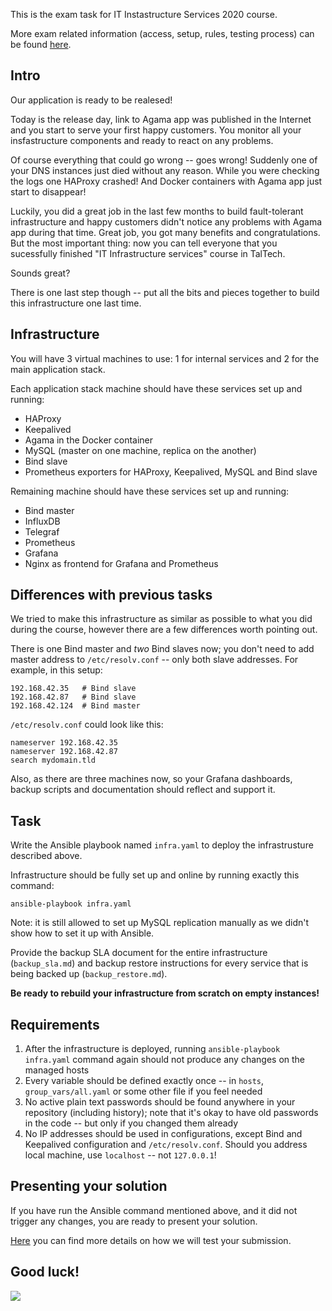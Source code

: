 This is the exam task for IT Instastructure Services 2020 course.

More exam related information (access, setup, rules, testing process) can be
found [here](./meta.md).


Intro
-----

Our application is ready to be realesed!

Today is the release day, link to Agama app was published in the Internet and
you start to serve your first happy customers. You monitor all your
insfastructure components and ready to react on any problems.

Of course everything that could go wrong -- goes wrong! Suddenly one of your DNS
instances just died without any reason. While you were checking the logs one
HAProxy crashed! And Docker containers with Agama app just start to disappear!

Luckily, you did a great job in the last few months to build fault-tolerant
infrastructure and happy customers didn't notice any problems with Agama app
during that time. Great job, you got many benefits and congratulations. But the
most important thing: now you can tell everyone that you sucessfully finished
"IT Infrastructure services" course in TalTech.

Sounds great?

There is one last step though -- put all the bits and pieces together to build
this infrastructure one last time.


Infrastructure
--------------

You will have 3 virtual machines to use: 1 for internal services and 2 for the
main application stack.

Each application stack machine should have these services set up and running:
 - HAProxy
 - Keepalived
 - Agama in the Docker container
 - MySQL (master on one machine, replica on the another)
 - Bind slave
 - Prometheus exporters for HAProxy, Keepalived, MySQL and Bind slave

Remaining machine should have these services set up and running:
 - Bind master
 - InfluxDB
 - Telegraf
 - Prometheus
 - Grafana
 - Nginx as frontend for Grafana and Prometheus


Differences with previous tasks
-------------------------------

We tried to make this infrastructure as similar as possible to what you did
during the course, however there are a few differences worth pointing out.

There is one Bind master and _two_ Bind slaves now; you don't need to add master
address to `/etc/resolv.conf` -- only both slave addresses. For example, in this
setup:

	192.168.42.35   # Bind slave
	192.168.42.87   # Bind slave
	192.168.42.124  # Bind master

`/etc/resolv.conf` could look like this:

	nameserver 192.168.42.35
	nameserver 192.168.42.87
	search mydomain.tld

Also, as there are three machines now, so your Grafana dashboards, backup
scripts and documentation should reflect and support it.


Task
----

Write the Ansible playbook named `infra.yaml` to deploy the infrastrusture
described above.

Infrastructure should be fully set up and online by running exactly this
command:

	ansible-playbook infra.yaml

Note: it is still allowed to set up MySQL replication manually as we didn't show
how to set it up with Ansible.

Provide the backup SLA document for the entire infrastructure (`backup_sla.md`)
and backup restore instructions for every service that is being backed up
(`backup_restore.md`).

**Be ready to rebuild your infrastructure from scratch on empty instances!**


Requirements
------------

1. After the infrastructure is deployed, running `ansible-playbook infra.yaml`
   command again should not produce any changes on the managed hosts
2. Every variable should be defined exactly once -- in `hosts`,
   `group_vars/all.yaml` or some other file if you feel needed
3. No active plain text passwords should be found anywhere in your repository
   (including history); note that it's okay to have old passwords in the code
   -- but only if you changed them already
4. No IP addresses should be used in configurations, except Bind and Keepalived
   configuration and `/etc/resolv.conf`. Should you address local machine, use
   `localhost` -- not `127.0.0.1`!


Presenting your solution
------------------------

If you have run the Ansible command mentioned above, and it did not trigger any
changes, you are ready to present your solution.

[Here](./meta.md#Testing) you can find more details on how we will test your
submission.


Good luck!
----------

![](./unicorn.png)
